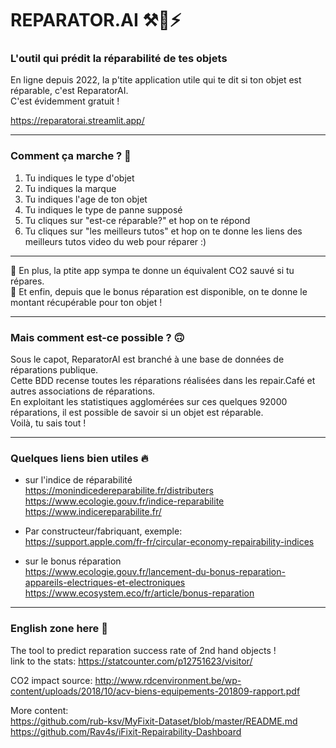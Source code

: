 # REPARATOR.AI ⚒🚀⚡  
### L'outil qui prédit la réparabilité de tes objets  

En ligne depuis 2022, la p'tite application utile qui te dit si ton objet est réparable, c'est ReparatorAI.  
C'est évidemment gratuit !

https://reparatorai.streamlit.app/  
 
****   

### Comment ça marche ? 🙉  
1. Tu indiques le type d'objet  
2. Tu indiques la marque  
3. Tu indiques l'age de ton objet  
4. Tu indiques le type de panne supposé
5. Tu cliques sur "est-ce réparable?" et hop on te répond  
6. Tu cliques sur "les meilleurs tutos" et hop on te donne les liens des meilleurs tutos video du web pour réparer :)    
  
****  
🌱 En plus, la ptite app sympa te donne un équivalent CO2 sauvé si tu répares.  
🌈 Et enfin, depuis que le bonus réparation est disponible, on te donne le montant récupérable pour ton objet !
****  

### Mais comment est-ce possible ? 🙃  
Sous le capot, ReparatorAI est branché à une base de données de réparations publique.  
Cette BDD recense toutes les réparations réalisées dans les repair.Café et autres associations de réparations.  
En exploitant les statistiques agglomérées sur ces quelques 92000 réparations, il est possible de savoir si un objet est réparable.  
Voilà, tu sais tout !  
****  

### Quelques liens bien utiles 🔥  
- sur l'indice de réparabilité  
https://monindicedereparabilite.fr/distributers  
https://www.ecologie.gouv.fr/indice-reparabilite  
https://www.indicereparabilite.fr/  

- Par constructeur/fabriquant, exemple:  
https://support.apple.com/fr-fr/circular-economy-repairability-indices  

- sur le bonus réparation  
https://www.ecologie.gouv.fr/lancement-du-bonus-reparation-appareils-electriques-et-electroniques  
https://www.ecosystem.eco/fr/article/bonus-reparation  
  
****  
### English zone here  🤘
The tool to predict reparation success rate of 2nd hand objects !  
link to the stats: https://statcounter.com/p12751623/visitor/

CO2 impact source: http://www.rdcenvironment.be/wp-content/uploads/2018/10/acv-biens-equipements-201809-rapport.pdf  

More content:  
https://github.com/rub-ksv/MyFixit-Dataset/blob/master/README.md  
https://github.com/Rav4s/iFixit-Repairability-Dashboard  
